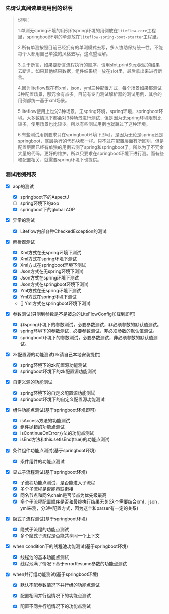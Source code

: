 ### 先请认真阅读单测用例的说明

> 说明：
>
> 1.单测无spring环境的用例和spring环境的用例放在`liteflow-core`工程里，springboot环境的单测放在`liteflow-spring-boot-starter`工程里。
>
> 2.所有单测按照目前已经拥有的单测模式去写，多人协助保持统一性。不能每个人都用自己单独的风格去写。这点望理解。
>
> 3.关于断言，如果要断言流程执行的顺序，请用slot.printStep返回的结果去断言。如果其他结果数据，组件结果统一放在slot里，最后拿出来进行断言。
>
> 4.因为liteflow现在有xml，json，yml三种配置方式，每个场景如果都测试3种配置场景，那冗余有点多。目前有专门测试解析器的测试用例，其余的用例都统一基于xml场景。
>
> 5.liteflow使用上也分3种场景，无spring环境，spring环境，springboot环境。大多数情况下都会对3种场景进行测试，但是因为无spring环境限制比较多，使用场景也比较少。所以有些测试用例也就跳过了这种环境。
>
> 6.有些测试用例要求只在springboot环境下即可，是因为无论是spring还是springboot，底层执行的代码块都一样。只不过在配置层面有所区别，但是配置层面已经有单独的用例去测了spring和springboot了。所以为了不冗余大量的代码。更好的维护。所以只要求在springboot环境下进行测。而有些和配置相关，就需要spring环境下也提供。



### 测试用例列表

- [x] aop的测试
  - [x] springboot下的AspectJ
  - [ ] spring环境下的aop
  - [x] springboot下的global AOP

- [x] 异常的测试
  - [x] Liteflow内部各种CheckedException的测试

- [x] 解析器测试
  - [x] Xml方式在无spring环境下测试
  - [x] Xml方式在spring环境下测试
  - [x] Xml方式在springboot环境下测试
  - [x] Json方式在无spring环境下测试
  - [x] Json方式在spring环境下测试
  - [x] Json方式在springboot环境下测试
  - [x] Yml方式在无spring环境下测试
  - [x] Yml方式在spring环境下测试
  - [] Yml方式在springboot环境下测试

- [x] 参数测试(只测到参数是不是被总的LiteFlowConfig加载到即可)
  - [x] 非spring环境下的参数测试，必要参数测试，非必须参数的默认值测试。
  - [x] spring环境下的参数测试，必要参数测试，非必须参数的默认值测试。
  - [x] springboot环境下的参数测试，必要参数测试，非必须参数的默认值测试。
- [x] zk配置源的功能测试(zk请自己本地安装提供)
  - [x] spring环境下的zk配置源功能测试
  - [x] springboot环境下的zk配置源功能测试
- [x] 自定义源的功能测试
  - [x] spring环境下的自定义配置源功能测试
  - [x] springboot环境下的自定义配置源功能测试
- [x] 组件功能点测试(基于springboot环境即可)
  - [x] isAccess方法的功能测试
  - [x] 组件抛错的功能点测试
  - [x] isContinueOnError方法的功能点测试
  - [x] isEnd方法和this.setIsEnd(true)的功能点测试
- [x] 条件组件功能点测试(基于springboot环境)
  - [x] 条件组件的功能点测试
- [x] 显式子流程测试(基于springboot环境)
  - [x] 子流程功能点测试，是否能进入子流程
  - [x] 多个子流程是否能串联衔接
  - [x] 同名节点和同名chain是否节点为优先级最高
  - [x] 多个子流程配置顺序是否和最终执行结果无关(这个需要结合xml，json，yml来测，分3种配置方式，因为这个和parser有一定的关系)
- [x] 隐式子流程测试(基于springboot环境)
  - [x] 隐式子流程的功能点测试
  - [x] 多个隐式子流程是否能共享同一个上下文
- [x] when condition下的线程池功能测试(基于springboot环境)
  - [x] 线程池的基本功能点测试
  - [x] 线程池满了情况下基于errorResume参数的功能点测试
- [x] when并行组功能测试(基于springboot环境)
  - [x] 默认不配参数情况下并行组的功能点测试
  - [x] 配置相同并行组情况下的功能点测试
  - [x] 配置不同并行组情况下的功能点测试

